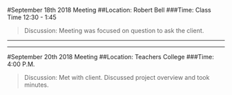 #September 18th 2018 Meeting
##Location: Robert Bell
###Time: Class Time 12:30 - 1:45
>Discussion:
Meeting was focused on question to ask the client.
___
___
#September 20th 2018 Meeting
##Location: Teachers College
###Time: 4:00 P.M.
>Discussion:
Met with client. Discussed project overview and took minutes.